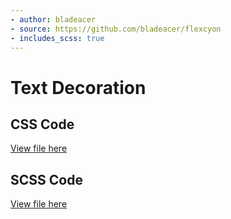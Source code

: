 ```yaml
---
- author: bladeacer
- source: https://github.com/bladeacer/flexcyon
- includes_scss: true
---
```


# Text Decoration
## CSS Code
[View file here](./text-decoration.css)

## SCSS Code
[View file here](./text-decoration.scss)